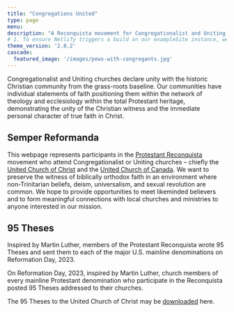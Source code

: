 ```yaml
---
title: "Congregations United"
type: page
menu:
description: "A Reconquista movement for Congregationalist and Uniting churches"
# 1. To ensure Netlify triggers a build on our exampleSite instance, we need to change a file in the exampleSite directory.
theme_version: '2.8.2'
cascade:
  featured_image: '/images/pews-with-congregants.jpg'
---
```

Congregationalist and Uniting churches declare unity with the historic Christian community from the grass-roots baseline. Our communities have individual statements of faith positioning them within the network of theology and ecclesiology within the total Protestant heritage, demonstrating the unity of the Christian witness and the immediate personal character of true faith in Christ.

## Semper Reformanda

This webpage represents participants in the [Protestant Reconquista](https://www.operationreconquista.com/) movement who attend Congregationalist or Uniting churches – chiefly the [United Church of Christ](https://www.ucc.org/) and the [United Church of Canada](https://united-church.ca/). We want to preserve the witness of biblically orthodox faith in an environment where non-Trinitarian beliefs, deism, universalism, and sexual revolution are common. We hope to provide opportunities to meet likeminded believers and to form meaningful connections with local churches and ministries to anyone interested in our mission.

## 95 Theses

Inspired by Martin Luther, members of the Protestant Reconquista wrote 95 Theses and sent them to each of the major U.S. mainline denominations on Reformation Day, 2023.

On Reformation Day, 2023, inspired by Martin Luther, church members of every mainline Protestant denomination who participate in the Reconquista posted 95 Theses addressed to their churches. 

The 95 Theses to the United Church of Christ may be [downloaded](ucc-theses-2023.pdf) here.